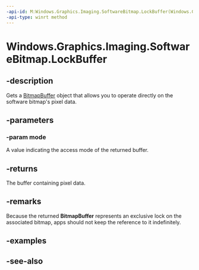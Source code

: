 ```yaml
---
-api-id: M:Windows.Graphics.Imaging.SoftwareBitmap.LockBuffer(Windows.Graphics.Imaging.BitmapBufferAccessMode)
-api-type: winrt method
---
```


<!-- Method syntax
public Windows.Graphics.Imaging.BitmapBuffer LockBuffer(Windows.Graphics.Imaging.BitmapBufferAccessMode mode)
-->

# Windows.Graphics.Imaging.SoftwareBitmap.LockBuffer

## -description
Gets a [BitmapBuffer](bitmapbuffer.md) object that allows you to operate directly on the software bitmap's pixel data.

## -parameters
### -param mode
A value indicating the access mode of the returned buffer.

## -returns
The buffer containing pixel data.

## -remarks

Because the returned **BitmapBuffer** represents an exclusive lock on the associated bitmap, apps should not keep the reference to it indefinitely.

## -examples

## -see-also
